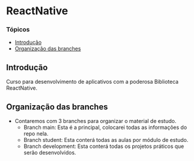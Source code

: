 # ReactNative

### Tópicos 

- [Introdução](#intro)
- [Organização das branches](#branches)


## Introdução


Curso para desenvolvimento de aplicativos com a poderosa Biblioteca ReactNative.


## Organização das branches


* Contaremos com 3 branches para organizar o material de estudo.
    * Branch main: Esta é a principal, colocarei todas as informações do repo nela.
    * Branch student: Esta conterá todas as aulas por módulo de estudo.
    * Branch development: Esta conterá todas os projetos práticos que serão desenvolvidos.